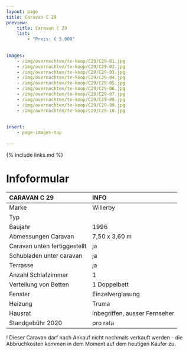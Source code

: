 ```yaml
---
layout: page
title: Caravan C 29
preview: 
    title: Caravan C 29
    list:
        - "Preis: € 5.000"
        
        
images:
    - /img/overnachten/te-koop/C29/C29-01.jpg
    - /img/overnachten/te-koop/C29/C29-02.jpg
    - /img/overnachten/te-koop/C29/C29-03.jpg
    - /img/overnachten/te-koop/C29/C29-04.jpg
    - /img/overnachten/te-koop/C29/C29-05.jpg
    - /img/overnachten/te-koop/C29/C29-06.jpg
    - /img/overnachten/te-koop/C29/C29-07.jpg
    - /img/overnachten/te-koop/C29/C29-08.jpg
    - /img/overnachten/te-koop/C29/C29-09.jpg
    - /img/overnachten/te-koop/C29/C29-10.jpg
    
    
insert:
    - page-images-top
    
---
```


{% include links.md %}



# Infoformular

CARAVAN C 29                | INFO        | 
:---------------------------|:------------|
Marke                       |Willerby
Typ                         |
Baujahr                     |1996
Abmessungen Caravan         |7,50 x 3,60 m
Caravan unten fertiggestellt|ja
Schubladen unter caravan    |ja
Terrasse                    |ja
Anzahl Schlafzimmer         |1
Verteilung von Betten       |1 Doppelbett
Fenster                     |Einzelverglasung
Heizung                     |Truma
Hausrat                     |inbegriffen, ausser Fernseher
Standgebühr 2020            |pro rata

! Dieser Caravan darf nach Ankauf nicht nochmals verkauft werden - die Abbruchkosten kommen in dem Moment auf dem heutigen Käufer zu.   